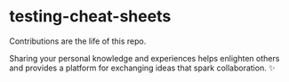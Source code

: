# testing-cheat-sheets
Contributions are the life of this repo. 

Sharing your personal knowledge and experiences helps enlighten others and provides a platform for exchanging ideas that spark collaboration. ✨
